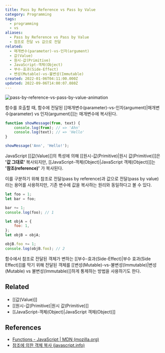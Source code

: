 ```yaml
---
title: Pass by Reference vs Pass by Value
category: Programming
tags:
  - programming
  - vs
aliases:
  - Pass by Reference vs Pass by Value
  - 참조로 전달 vs 값으로 전달
related:
  - 매개변수(parameter)-vs-인자(argument)
  - 값(Value)
  - 원시-값(Primitive)
  - JavaScript-객체(Object)
  - 부수-효과(Side-Effect)
  - 변성(Mutable)-vs-불변성(Immutable)
created: 2022-01-06T04:11:00.000Z
updated: 2022-09-06T14:00:07.080Z
---
```


![pass-by-reference-vs-pass-by-value-animation](https://blog.penjee.com/wp-content/uploads/2015/02/pass-by-reference-vs-pass-by-value-animation.gif)

함수를 호출할 때, 함수에 전달된 [[매개변수(parameter)-vs-인자(argument)|매개변수(parameter) vs 인자(argument)]]는 매개변수에 복사된다.

```js
function showMessage(from, text) {
	console.log(from); // => 'Ahn'
	console.log(text); // => 'Hello'
}

showMessage('Ann', 'Hello!');
```

JavaScript [[값(Value)]]의 특성에 의해 [[원시-값(Primitive)|원시 값(Primitive)]]은 **'값 그대로'** 복사되지만, [[JavaScript-객체(Object)|JavaScript 객체(Object)]]는 **'참조(reference)'** 가 복사된다.

이를 구분하기 위해 참조로 전달(pass by reference)과 값으로 전달(pass by value)라는 용어를 사용하지만, 기존 변수에 값을 복사하는 원리와 동일하다고 볼 수 있다.

```js
let foo = 1;
let bar = foo;

bar += 1;
console.log(foo); // 1

let objA = {
	foo: 1,
};
let objB = objA;

objB.foo += 1;
console.log(objB.foo); // 2
```

함수에서 참조로 전달된 객체가 변하는 [[부수-효과(Side-Effect)|부수 효과(Side Effect)]]를 막기 위해 전달된 객체를 [[변성(Mutable)-vs-불변성(Immutable)|변성(Mutable) vs 불변성(Immutable)]]하게 통제하는 방법을 사용하기도 한다.

## Related

- [[값(Value)]]
- [[원시-값(Primitive)|원시 값(Primitive)]]
- [[JavaScript-객체(Object)|JavaScript 객체(Object)]]

## References

- [Functions - JavaScript | MDN (mozilla.org)](https://developer.mozilla.org/en-US/docs/Web/JavaScript/Guide/Functions#function_declarations)
- [참조에 의한 객체 복사 (javascript.info)](https://ko.javascript.info/object-copy)
